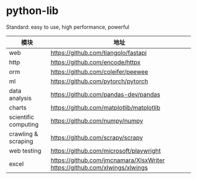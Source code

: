 # python-lib
Standard: easy to use, high performance, powerful


| 模块 | 地址 | 
|-|-|
| web | https://github.com/tiangolo/fastapi |
| http | https://github.com/encode/httpx | 
| orm | https://github.com/coleifer/peewee |  
| ml | https://github.com/pytorch/pytorch |
| data analysis | https://github.com/pandas-dev/pandas |
| charts | https://github.com/matplotlib/matplotlib |
| scientific computing | https://github.com/numpy/numpy |
| crawling & scraping | https://github.com/scrapy/scrapy |
| web testing | https://github.com/microsoft/playwright |
| excel | https://github.com/jmcnamara/XlsxWriter https://github.com/xlwings/xlwings |
